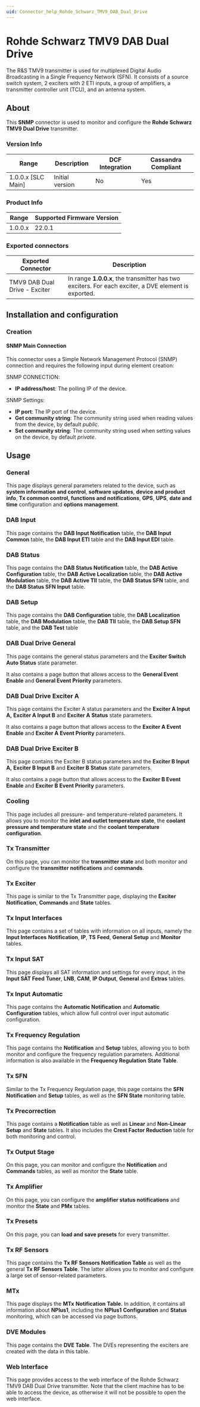 ```yaml
---
uid: Connector_help_Rohde_Schwarz_TMV9_DAB_Dual_Drive
---
```


# Rohde Schwarz TMV9 DAB Dual Drive

The R&S TMV9 transmitter is used for multiplexed Digital Audio Broadcasting in a Single Frequency Network (SFN). It consists of a source switch system, 2 exciters with 2 ETI inputs, a group of amplifiers, a transmitter controller unit (TCU), and an antenna system.

## About

This **SNMP** connector is used to monitor and configure the **Rohde Schwarz TMV9 Dual Drive** transmitter.

### Version Info

| Range | Description | DCF Integration | Cassandra Compliant |
|----------------------|-----------------|---------------------|-------------------------|
| 1.0.0.x \[SLC Main\] | Initial version | No                  | Yes                     |

### Product Info

| Range | Supported Firmware Version |
|------------------|-----------------------------|
| 1.0.0.x          | 22.0.1                      |

### Exported connectors

| **Exported Connector**         | **Description**                                                                                      |
|-------------------------------|------------------------------------------------------------------------------------------------------|
| TMV9 DAB Dual Drive - Exciter | In range **1.0.0.x**, the transmitter has two exciters. For each exciter, a DVE element is exported. |

## Installation and configuration

### Creation

#### SNMP Main Connection

This connector uses a Simple Network Management Protocol (SNMP) connection and requires the following input during element creation:

SNMP CONNECTION:

- **IP address/host**: The polling IP of the device.

SNMP Settings:

- **IP port**: The IP port of the device.
- **Get community string**: The community string used when reading values from the device, by default *public*.
- **Set community string**: The community string used when setting values on the device, by default *private*.

## Usage

### General

This page displays general parameters related to the device, such as **system information and control**, **software updates**, **device and product info**, **Tx common control, functions and notifications**, **GPS**, **UPS**, **date and time** configuration and **options management**.

### DAB Input

This page contains the **DAB Input Notification** table, the **DAB Input Common** table, the **DAB Input ETI** table and the **DAB Input EDI** table.

### DAB Status

This page contains the **DAB Status Notification** table, the **DAB Active Configuration** table, the **DAB Active Localization** table, the **DAB Active Modulation** table, the **DAB Active TII** table, the **DAB Status SFN** table, and the **DAB Status SFN Input** table.

### DAB Setup

This page contains the **DAB Configuration** table, the **DAB Localization** table, the **DAB Modulation** table, the **DAB TII** table, the **DAB Setup SFN** table, and the **DAB Test** table

### DAB Dual Drive General

This page contains the general status parameters and the **Exciter Switch Auto Status** state parameter.

It also contains a page button that allows access to the **General Event Enable** and **General Event Priority** parameters.

### DAB Dual Drive Exciter A

This page contains the Exciter A status parameters and the **Exciter A Input A,** **Exciter A Input B** and **Exciter A** **Status** state parameters.

It also contains a page button that allows access to the **Exciter A Event Enable** and **Exciter A** **Event Priority** parameters.

### DAB Dual Drive Exciter B

This page contains the Exciter B status parameters and the **Exciter B Input A,** **Exciter B Input B** and **Exciter B** **Status** state parameters.

It also contains a page button that allows access to the **Exciter B Event Enable** and **Exciter B** **Event Priority** parameters.

### Cooling

This page includes all pressure- and temperature-related parameters. It allows you to monitor the **inlet and outlet temperature state**, the **coolant pressure and temperature state** and the **coolant temperature** **configuration**.

### Tx Transmitter

On this page, you can monitor the **transmitter state** and both monitor and configure the **transmitter notifications** and **commands**.

### Tx Exciter

This page is similar to the Tx Transmitter page, displaying the **Exciter Notification**, **Commands** and **State** tables.

### Tx Input Interfaces

This page contains a set of tables with information on all inputs, namely the **Input Interfaces** **Notification**, **IP**, **TS** **Feed**, **General** **Setup** and **Monitor** tables.

### Tx Input SAT

This page displays all SAT information and settings for every input, in the **Input SAT Feed** **Tuner**, **LNB**, **CAM**, **IP Output**, **General** and **Extras** tables.

### Tx Input Automatic

This page contains the **Automatic Notification** and **Automatic Configuration** tables, which allow full control over input automatic configuration.

### Tx Frequency Regulation

This page contains the **Notification** and **Setup** tables, allowing you to both monitor and configure the frequency regulation parameters. Additional information is also available in the **Frequency Regulation** **State** **Table**.

### Tx SFN

Similar to the Tx Frequency Regulation page, this page contains the **SFN Notification** and **Setup** tables, as well as the **SFN State** monitoring table.

### Tx Precorrection

This page contains a **Notification** table as well as **Linear** and **Non-Linear** **Setup** and **State** tables. It also includes the **Crest Factor Reduction** table for both monitoring and control.

### Tx Output Stage

On this page, you can monitor and configure the **Notification** and **Commands** tables, as well as monitor the **State** table.

### Tx Amplifier

On this page, you can configure the **amplifier status notifications** and monitor the **State** and **PMx** tables.

### Tx Presets

On this page, you can **load and save presets** for every transmitter.

### Tx RF Sensors

This page contains the **Tx RF Sensors Notification Table** as well as the general **Tx RF Sensors Table**. The latter allows you to monitor and configure a large set of sensor-related parameters.

### MTx

This page displays the **MTx** **Notification** **Table.** In addition, it contains all information about **NPlus1**, including the **NPlus1** **Configuration** and **Status** monitoring, which can be accessed via page buttons.

### DVE Modules

This page contains the **DVE Table**. The DVEs representing the exciters are created with the data in this table.

### Web Interface

This page provides access to the web interface of the Rohde Schwarz TMV9 DAB Dual Drive transmitter. Note that the client machine has to be able to access the device, as otherwise it will not be possible to open the web interface.
